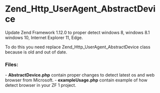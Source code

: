 # Zend_Http_UserAgent_AbstractDevice
Update Zend Framework 1.12.0 to proper detect windows 8, windows 8.1 windows 10, Internet Explorer 11, Edge.

To do this you need replace Zend_Http_UserAgent_AbstractDevice class because is old and out of date.

<h3>Files:</h3>
- <b>AbstractDevice.php</b> contain proper changes to detect latest os and web browser from Microsoft.
- <b>exampleUsage.php</b> contain example of how detect browser in your ZF 1 project.

